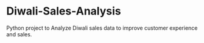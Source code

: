 # Diwali-Sales-Analysis
Python project to Analyze Diwali sales data to improve customer experience and sales.
